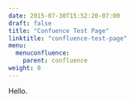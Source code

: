 ```yaml
---
date: 2015-07-30T15:52:20-07:00
draft: false
title: "Confuence Test Page"
linktitle: "confluence-test-page"
menu:
  menuconfluence:
    parent: confluence
weight: 0
---
```


Hello.
